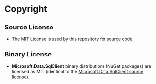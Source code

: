 # Copyright

## Source License

- The [MIT License](LICENSE) is used by this repository for [source code](https://github.com/dotnet/sqlclient/).

## Binary License

- **Microsoft.Data.SqlClient** binary distributions (NuGet packages) are licensed as MIT (identical to the [Microsoft.Data.SqlClient source license](LICENSE)).
